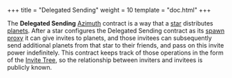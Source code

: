 +++
title = "Delegated Sending"
weight = 10
template = "doc.html"
+++

The **Delegated Sending** [Azimuth](../azimuth) contract is a way that a [star](../star ) distributes [planets](../planet). After a star configures the Delegated Sending contract as its [spawn proxy](../proxy) it can give invites to planets, and those invitees can subsequently send additional planets from that star to their friends, and pass on this invite power indefinitely. This contract keeps track of those operations in the form of the [Invite Tree](../invite-tree), so the relationship between inviters and invitees is publicly known.
